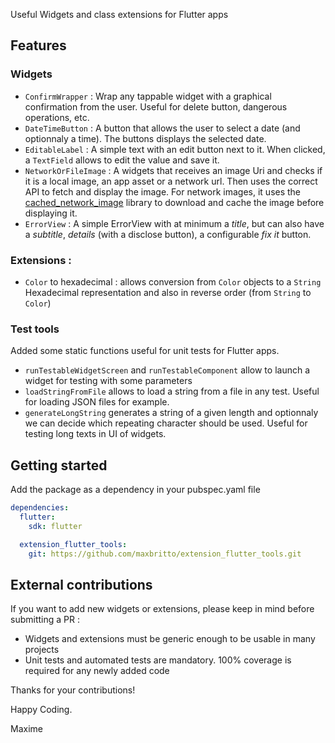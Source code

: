<!-- 
This README describes the package. If you publish this package to pub.dev,
this README's contents appear on the landing page for your package.

For information about how to write a good package README, see the guide for
[writing package pages](https://dart.dev/guides/libraries/writing-package-pages). 

For general information about developing packages, see the Dart guide for
[creating packages](https://dart.dev/guides/libraries/create-library-packages)
and the Flutter guide for
[developing packages and plugins](https://flutter.dev/developing-packages). 
-->

Useful Widgets and class extensions for Flutter apps

## Features

### Widgets

- `ConfirmWrapper` : Wrap any tappable widget with a graphical confirmation from the user. Useful for delete button, dangerous operations, etc.
- `DateTimeButton` : A button that allows the user to select a date (and optionnaly a time). The buttons displays the selected date.
- `EditableLabel` : A simple text with an edit button next to it. When clicked, a `TextField` allows to edit the value and save it.
- `NetworkOrFileImage` : A widgets that receives an image Uri and checks if it is a local image, an app asset or a network url. Then uses the correct API to fetch and display the image. For network images, it uses the [cached_network_image](https://pub.dev/packages/cached_network_image) library to download and cache the image before displaying it.
- `ErrorView` : A simple ErrorView with at minimum a *title*, but can also have a *subtitle*, *details* (with a disclose button), a configurable *fix it* button.

### Extensions :

- `Color` to hexadecimal : allows conversion from `Color` objects to a `String` Hexadecimal representation and also in reverse order (from `String` to `Color`)

### Test tools

Added some static functions useful for unit tests for Flutter apps.

- `runTestableWidgetScreen` and `runTestableComponent` allow to launch a widget for testing with some parameters
- `loadStringFromFile` allows to load a string from a file in any test. Useful for loading JSON files for example.
- `generateLongString` generates a string of a given length and optionnaly we can decide which repeating character should be used. Useful for testing long texts in UI of widgets.

## Getting started

Add the package as a dependency in your pubspec.yaml file

```yaml
dependencies:
  flutter:
    sdk: flutter

  extension_flutter_tools:
    git: https://github.com/maxbritto/extension_flutter_tools.git
```

## External contributions

If you want to add new widgets or extensions, please keep in mind before submitting a PR :

- Widgets and extensions must be generic enough to be usable in many projects
- Unit tests and automated tests are mandatory. 100% coverage is required for any newly added code

Thanks for your contributions!

Happy Coding.

Maxime
